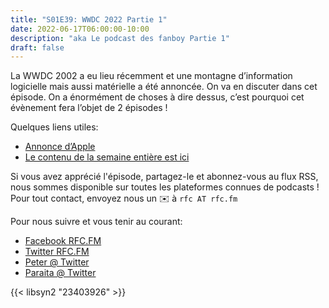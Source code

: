 ```yaml
---
title: "S01E39: WWDC 2022 Partie 1"
date: 2022-06-17T06:00:00-10:00
description: "aka Le podcast des fanboy Partie 1"
draft: false
---
```


La WWDC 2002 a eu lieu récemment et une montagne d’information logicielle mais aussi matérielle a été annoncée. On va en discuter dans cet épisode. On a énormément de choses à dire dessus, c’est pourquoi cet évènement fera l’objet de 2 épisodes !

Quelques liens utiles:

* [Annonce d’Apple](https://www.apple.com/fr/newsroom/2022/05/apples-worldwide-developers-conference-kicks-off-june-6-with-keynote-address/)
* [Le contenu de la semaine entière est ici](https://developer.apple.com/videos/wwdc2022/)

Si vous avez apprécié l'épisode, partagez-le et abonnez-vous au flux RSS, nous sommes disponible sur toutes les plateformes connues de podcasts !
Pour tout contact, envoyez nous un ✉️  à `rfc AT rfc.fm`

Pour nous suivre et vous tenir au courant:

* [Facebook RFC.FM](https://www.facebook.com/rfcfm)
* [Twitter RFC.FM](https://twitter.com/rfcfmtahiti)
* [Peter @ Twitter](https://twitter.com/teriiehina)
* [Paraita @ Twitter](https://twitter.com/paraita)

{{< libsyn2 "23403926" >}}